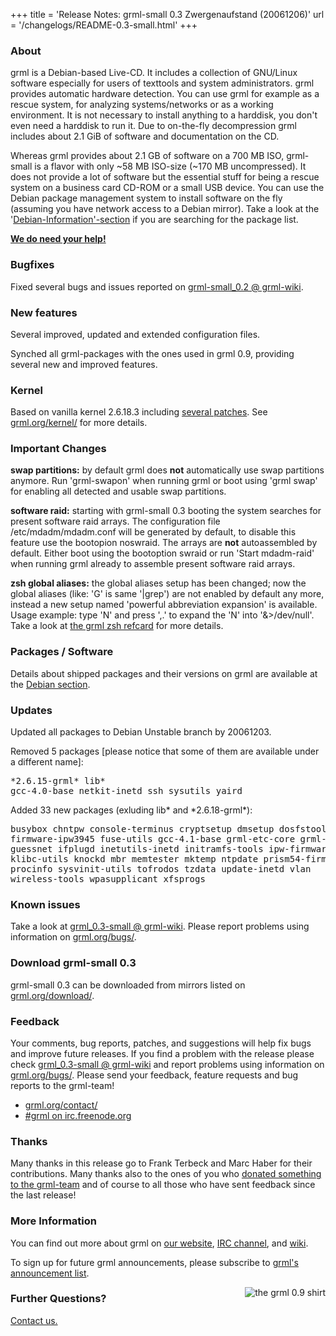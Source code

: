 +++
title = 'Release Notes: grml-small 0.3 Zwergenaufstand (20061206)'
url = '/changelogs/README-0.3-small.html'
+++

<h3>About</h3>

<p>grml is a Debian-based Live-CD. It includes a collection of GNU/Linux
software especially for users of texttools and system administrators. grml
provides automatic hardware detection. You can use grml for example as a
rescue system, for analyzing systems/networks or as a working environment. It
is not necessary to install anything to a harddisk, you don't even need a
harddisk to run it. Due to on-the-fly decompression grml includes about 2.1
GiB of software and documentation on the CD.</p>

<p>Whereas grml provides about 2.1 GB of software on a 700 MB
ISO, grml-small is a flavor with only ~58 MB ISO-size (~170 MB
uncompressed). It does not provide a lot of software but the
essential stuff for being a rescue system on a business card
CD-ROM or a small USB device. You can use the Debian package
management system to install software on the fly (assuming you
have network access to a Debian mirror). Take a look at the '<a
href="/files/">Debian-Information'-section</a> if you are
searching for the package list.</p>

<p><strong><a href="/donations/">We do need your help!</a></strong></p>

<h3>Bugfixes</h3>

<p>Fixed several bugs and issues reported on <a
href="https://github.com/grml/grml/wiki/grml-small_0.2">grml-small_0.2
@ grml-wiki</a>.</p>

<h3>New features</h3>

<p>Several improved, updated and extended configuration files.</p>

<p>Synched all grml-packages with the ones used in grml 0.9,
providing several new and improved features.</p>

<h3>Kernel</h3>

<p>Based on vanilla kernel 2.6.18.3 including <a
href="/kernel/">several patches</a>. See <a
href="/kernel/">grml.org/kernel/</a> for more details.</p>

<h3>Important Changes</h3>

<p><strong>swap partitions:</strong> by default grml does
<strong>not</strong> automatically use swap partitions anymore.
Run 'grml-swapon' when running grml or boot using 'grml swap'
for enabling all detected and usable swap partitions.</p>

<p><strong>software raid:</strong> starting with grml-small 0.3
booting the system searches for present software raid arrays.
The configuration file /etc/mdadm/mdadm.conf will be generated
by default, to disable this feature use the bootopion noswraid.
The arrays are <strong>not</strong> autoassembled by default.
Either boot using the bootoption swraid or run 'Start
mdadm-raid' when running grml already to assemble present
software raid arrays.</p>

<p><strong>zsh global aliases:</strong> the global aliases setup
has been changed; now the global aliases (like: 'G' is same
'|grep') are not enabled by default any more, instead a new
setup named 'powerful abbreviation expansion' is available.
Usage example: type 'N' and press ',.' to expand the 'N' into
'&amp;&gt;/dev/null'. Take a look at <a
href="/zsh/#grmlzshrefcard">the grml zsh refcard</a> for more
details.</p>

<h3>Packages / Software</h3>

<p>Details about shipped packages and their versions on grml are
available at the <a href="/files/#debian">Debian
section</a>.</p>

<h3>Updates</h3>

<p>Updated all packages to Debian Unstable branch by 20061203.</p>

<p>Removed 5 packages [please notice that some of them are
available under a different name]:</p>

<pre class="rahmen">
*2.6.15-grml* lib*
gcc-4.0-base netkit-inetd ssh sysutils yaird
</pre>

<p>Added 33 new packages (exluding lib* and *2.6.18-grml*):</p>

<pre class="rahmen">
busybox chntpw console-terminus cryptsetup dmsetup dosfstools
firmware-ipw3945 fuse-utils gcc-4.1-base grml-etc-core grml-network
guessnet ifplugd inetutils-inetd initramfs-tools ipw-firmware ipw3945d
klibc-utils knockd mbr memtester mktemp ntpdate prism54-firmware
procinfo sysvinit-utils tofrodos tzdata update-inetd vlan
wireless-tools wpasupplicant xfsprogs
</pre>

<h3>Known issues</h3>

<p>Take a look at <a
href="https://github.com/grml/grml/wiki/grml-small_0.3">grml_0.3-small
@ grml-wiki</a>.  Please report problems using information on
<a href="/bugs/">grml.org/bugs/</a>.</p>

<h3>Download grml-small 0.3</h3>

<p>grml-small 0.3 can be downloaded from mirrors listed on <a
href="/download/">grml.org/download/</a>.</p>

<h3>Feedback</h3>

<p>Your comments, bug reports, patches, and suggestions will
help fix bugs and improve future releases. If you find a
problem with the release please check <a
href="https://github.com/grml/grml/wiki/grml-small_0.3">grml_0.3-small
@ grml-wiki</a> and report problems using information on <a
href="/bugs/">grml.org/bugs/</a>. Please send your feedback,
feature requests and bug reports to the grml-team!</p>

<ul>
<li><a href="/contact/">grml.org/contact/</a>
<li><a href="/irc/">#grml on irc.freenode.org</a>
</ul>

<h3 id="thanks">Thanks</h3>

<p>Many thanks in this release go to Frank Terbeck and Marc
Haber for their contributions. Many thanks also to the ones of
you who <a href="/donations/">donated something to the
grml-team</a> and of course to all those who have sent feedback
since the last release!</p>

<h3>More Information</h3>

<p>You can find out more about grml on <a href="/">our website</a>, <a
href="/irc/">IRC channel</a>, and <a href="https://wiki.grml.org/">wiki</a>.

<p>To sign up for future grml announcements, please subscribe to <a
href="http://lists.mur.at/mailman/listinfo/grml-announce"> grml's
announcement list</a>.</p>


<p><a
href="http://www.spreadshirt.net/shop.php?article_id=3966156&view_id=4#top"><img
align="right" style="margin-left: 20px; border: 0"
src="/img/grmlshirt_0.9.jpg" alt="the grml 0.9 shirt" /></a></p>

<h3>Further Questions?</h3>

<p><a href="/contact/">Contact us.</a></p>
